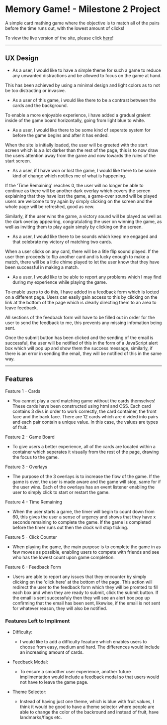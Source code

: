 # Memory Game! - Milestone 2 Project
A simple card mathing game where the objective is to match all of the pairs before the time runs out, with the lowest amount of clicks!

To view the live version of the site, please click [here](https://coolusername244.github.io/MS2/)!

---
## UX Design


- As a user, I would like to have a simple theme for such a game to reduce any unwanted distractions and 
be allowed to focus on the game at hand. 

This has been achieved by using a minimal design and light colors as to not be too 
distracting or invasive. 

- As a user of this game, i would like there to be a contrast between the cards and the background.

To enable a more enjoyable experience, i have added a gradual graient inside of the game board horizontally,
going from light blue to white.

- As a user, I would like there to be some kind of seperate system for before the game begins and after
 it has ended.

When the site is initially loaded, the user will be greeted with the start screen which is a a lot darker than
the rest of the page, this is to now draw the users attention away from the game and now towards the rules of the 
start screen.

- As a user, if I have won or lost the game, I would like there to be some kind of change which notifies me of
 what is happening.

 If the 'Time Remaining' reaches 0, the user will no longer be able to continue as there will be another 
 dark overlay which covers the screen explaining that they have lost the game, a game-over sound will be played
 users are welcome to try again by simply clicking on the screen and the whole page will be refreshed, good as new.
 
 Similarly, if the user wins the game, a victory sound will be played as well as the dark overlay appearing, congratulating
 the user on winning the game, as well as inviting them to play again simply by clicking on the screen.

- As a user, I would like there to be sounds which keep me engaged and that celebrate my victory
   of matching two cards.

When a user clicks on any card, there will be a litle flip sound played. If the user then proceeds to flip another
card and is lucky enough to make a match, there will be a little chime played to let the user know that they have
been successful in making a match. 
 
- As a user, I would like to be able to report any problems which I may find during my experience while playing the 
game.

To enable users to do this, I have added in a feedback form which is locted on a different page. Users can easily gain 
access to this by clicking on the link at the bottom of the page which is clearly directing them to an area to leave feedback.

All sections of the feedback form will have to be filled out in order for the user to send the feedback to me, this prevents
any missing infomation being sent. 

Once the submit button has been clicked and the sending of the email is successful, the user will be notified of this in the form 
of a JavaScript alert box which will pop up and show them the success message, similarly, if there is an error in sending the email,
they will be notified of this in the same way. 

---

## Features

Feature 1 - Cards 

- You cannot play a card matching game without the cards themselves!
These cards have been constructed using html and CSS. Each card contains 3 divs in order to work correctly,
the card container, the front face and the back face. There are 12 cards which are divided into pairs and each 
pair contain a unique value. In this case, the values are types of fruit. 

Feature 2 - Game Board 

- To give users a better experience, all of the cards are located within a container which seperates it visually 
from the rest of the page, drawing the focus to the game.

Feature 3 - Overlays

- The purpose of the 3 overlays is to increase the flow of the game. If the game is over, the user is made aware 
and the game will stop, same for if the user wins. Each of the overlays has an event listener enabling the user to simply
click to start or restart the game. 

Feature 4 - Time Remaining

- When the user starts a game, the timer will begin to count down from 60, this gives the user a sense of urgency
and shows that they have x seconds remaining to complete the game. If the game is completed before the timer runs out 
then the clock will stop ticking. 

Feature 5 - Click Counter

- When playing the game, the main purpose is to complete the game in as few moves as possible, enabling users to compete with 
friends and see who has the lowest count upon game completion.

Feature 6 - Feedback Form 

- Users are able to report any issues that they encounter by simply clicking on the 'click here' at the bottom
of the page. This action will redirect the user to the feedback form which they will be promted to fill each box
and when they are ready to submit, click the submit button. If the email is sent successfuly then they will see an 
alert box pop up confirming that the email has been sent, likewise, if the email is not sent for whatever reason, they will 
also be notified.

### Features Left to Impliment

- Difficulty: 

    - I would like to add a difficulty feaature which enables users to choose from easy, medium and hard.
    The differences would include an increasing amount of cards.

- Feedback Modal:

    - To ensure a smoother user experience, another future implimentation would include a feedback modal
    so that users would not have to leave the game page.

- Theme Selector:
    
    - Instead of having just one theme, which is blue with fruit values, I think it would be good to have a theme
    selector where people are able to change the color of the backround and instead of fruit, have landmarks/flags etc.